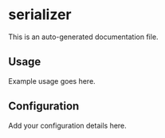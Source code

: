 # serializer

This is an auto-generated documentation file.

## Usage

Example usage goes here.

## Configuration

Add your configuration details here.
